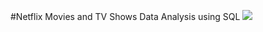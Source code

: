 #Netflix Movies and TV Shows Data Analysis using SQL
![](https://github.com/najirh/netflix_sql_project/blob/main/logo.png)
